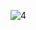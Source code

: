 ![4](https://user-images.githubusercontent.com/65496901/161407295-a1800efa-0b2d-488c-8ce2-584ff251d156.jpg)
